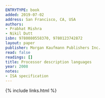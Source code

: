 ```yaml
---
ENTRYTYPE: book
added: 2019-07-02
address: San Francisco, CA, USA
authors:
- Prabhat Mishra
- Nikil Dutt
isbn: 9780080558370, 9780123742872
layout: paper
publisher: Morgan Kaufmann Publishers Inc.
read: false
readings: []
title: Processor description languages
year: 2008
notes:
- ISA specification
---
```

{% include links.html %}
